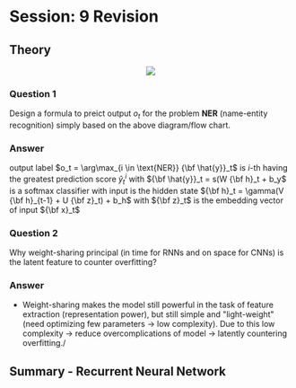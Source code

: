 # Session: 9 Revision

## **Theory**
<center><img src=https://d1q4qwyh0q55bh.cloudfront.net/images/BAWEdRauwTwPOZylWaWaNbm9fqWNSQnxhOR6Q0OQk3a4pyrrKo2oOfuhfNjM5KBG.png?d=desktop-thumbnail></center>

### **Question 1**
Design a formula to preict output $o_t$ for the problem **NER** (name-entity recognition) simply based on the above diagram/flow chart. 

### **Answer**
output label $o_t = \arg\max_{i \in \text{NER}} {\bf \hat{y}}_t$ is $i$-th having the greatest prediction score $\hat{y}_t^i$ with ${\bf \hat{y}}_t = s(W {\bf h}_t + b_y$ is a softmax classifier with input is the hidden state ${\bf h}_t = \gamma(V {\bf h}_{t-1} + U {\bf z}_t) + b_h$ with ${\bf z}_t$ is the embedding vector of input ${\bf x}_t$ 

### **Question 2**
Why weight-sharing principal (in time for RNNs and on space for CNNs) is the latent feature to counter overfitting?

### **Answer**
- Weight-sharing makes the model still powerful in the task of feature extraction (representation power), but still simple and "light-weight" (need optimizing few parameters $\rightarrow$ low complexity). Due to this low complexity $\rightarrow$ reduce overcomplications of model $\rightarrow$ latently countering overfitting./ 

## **Summary - Recurrent Neural Network**